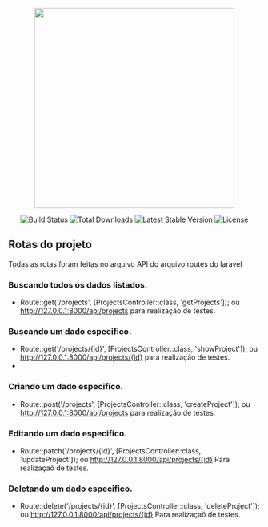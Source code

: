 <p align="center"><a href="https://laravel.com" target="_blank"><img src="https://raw.githubusercontent.com/laravel/art/master/logo-lockup/5%20SVG/2%20CMYK/1%20Full%20Color/laravel-logolockup-cmyk-red.svg" width="400"></a></p>

<p align="center">
<a href="https://travis-ci.org/laravel/framework"><img src="https://travis-ci.org/laravel/framework.svg" alt="Build Status"></a>
<a href="https://packagist.org/packages/laravel/framework"><img src="https://img.shields.io/packagist/dt/laravel/framework" alt="Total Downloads"></a>
<a href="https://packagist.org/packages/laravel/framework"><img src="https://img.shields.io/packagist/v/laravel/framework" alt="Latest Stable Version"></a>
<a href="https://packagist.org/packages/laravel/framework"><img src="https://img.shields.io/packagist/l/laravel/framework" alt="License"></a>
</p>

## Rotas do projeto

Todas as rotas foram feitas no arquivo API do arquivo routes do laravel 


### Buscando todos os dados listados.
- Route::get('/projects', [ProjectsController::class, 'getProjects']);
ou  http://127.0.0.1:8000/api/projects para realização de testes.

### Buscando um dado especifico.
- Route::get('/projects/{id}', [ProjectsController::class, 'showProject']);
ou http://127.0.0.1:8000/api/projects/{id} para realização de testes.
- 
### Criando um dado especifico.
- Route::post('/projects', [ProjectsController::class, 'createProject']);
ou http://127.0.0.1:8000/api/projects para realização de testes.

### Editando um dado especifico.
- Route::patch('/projects/{id}', [ProjectsController::class, 'updateProject']);
ou http://127.0.0.1:8000/api/projects/{id} Para realizaçaõ de testes.

### Deletando um dado especifico.
- Route::delete('/projects/{id}', [ProjectsController::class, 'deleteProject']);
ou http://127.0.0.1:8000/api/projects/{id} Para realizaçaõ de testes.

